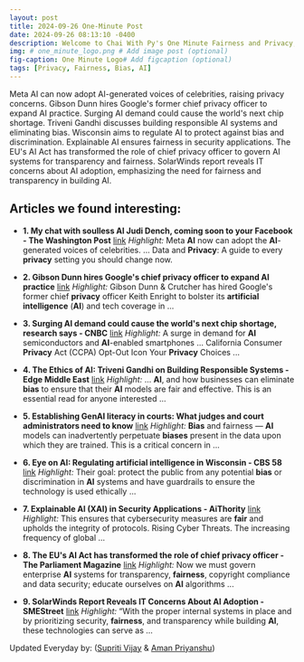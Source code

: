 ```yaml
---
layout: post
title: 2024-09-26 One-Minute Post
date: 2024-09-26 08:13:10 -0400
description: Welcome to Chai With Py's One Minute Fairness and Privacy, which aims to provide you the current happenings in the world of Fairness, Privacy, and AI.
img: # one_minute_logo.png # Add image post (optional)
fig-caption: One Minute Logo# Add figcaption (optional)
tags: [Privacy, Fairness, Bias, AI]
---
```


Meta AI can now adopt AI-generated voices of celebrities, raising privacy concerns. Gibson Dunn hires Google's former chief privacy officer to expand AI practice. Surging AI demand could cause the world's next chip shortage. Triveni Gandhi discusses building responsible AI systems and eliminating bias. Wisconsin aims to regulate AI to protect against bias and discrimination. Explainable AI ensures fairness in security applications. The EU's AI Act has transformed the role of chief privacy officer to govern AI systems for transparency and fairness. SolarWinds report reveals IT concerns about AI adoption, emphasizing the need for fairness and transparency in building AI.

## Articles we found interesting:

- **1. My chat with soulless <b>AI</b> Judi Dench, coming soon to your Facebook - The Washington Post** [link](https://www.washingtonpost.com/technology/2024/09/25/meta-ai-celebrity-voices-judi-dench/)
_Highlight:_ Meta <b>AI</b> now can adopt the <b>AI</b>-generated voices of celebrities. ... Data and <b>Privacy</b>: A guide to every <b>privacy</b> setting you should change now.

- **2. Gibson Dunn hires Google&#39;s chief <b>privacy</b> officer to expand <b>AI</b> practice** [link](https://www.globallegalpost.com/news/gibson-dunn-hires-googles-chief-privacy-officer-to-expand-ai-practice-678987094)
_Highlight:_ Gibson Dunn &amp; Crutcher has hired Google&#39;s former chief <b>privacy</b> officer Keith Enright to bolster its <b>artificial intelligence</b> (<b>AI</b>) and tech coverage in&nbsp;...

- **3. Surging <b>AI</b> demand could cause the world&#39;s next chip shortage, research says - CNBC** [link](https://www.cnbc.com/2024/09/25/surging-ai-demand-could-cause-the-worlds-next-chip-shortage-report.html)
_Highlight:_ A surge in demand for <b>AI</b> semiconductors and <b>AI</b>-enabled smartphones ... California Consumer <b>Privacy</b> Act (CCPA) Opt-Out Icon Your <b>Privacy</b> Choices&nbsp;...

- **4. The Ethics of <b>AI</b>: Triveni Gandhi on Building Responsible Systems - Edge Middle East** [link](https://www.edgemiddleeast.com/innovation/the-ethics-of-ai-triveni-gandhi-on-building-responsible-systems)
_Highlight:_ ... <b>AI</b>, and how businesses can eliminate <b>bias</b> to ensure that their <b>AI</b> models are fair and effective. This is an essential read for anyone interested&nbsp;...

- **5. Establishing GenAI literacy in courts: What judges and court administrators need to know** [link](https://www.thomsonreuters.com/en-us/posts/government/establishing-genai-literacy-in-courts-judges-court-administrators/)
_Highlight:_ <b>Bias</b> and fairness — <b>AI</b> models can inadvertently perpetuate <b>biases</b> present in the data upon which they are trained. This is a critical concern in&nbsp;...

- **6. Eye on <b>AI</b>: Regulating <b>artificial intelligence</b> in Wisconsin - CBS 58** [link](https://www.cbs58.com/news/eye-on-ai-regulating-artificial-intelligence-in-wisconsin)
_Highlight:_ Their goal: protect the public from any potential <b>bias</b> or discrimination in <b>AI</b> systems and have guardrails to ensure the technology is used ethically&nbsp;...

- **7. Explainable <b>AI</b> (XAI) in Security Applications - AiThority** [link](https://aithority.com/machine-learning/explainable-ai-xai-in-security-applications/)
_Highlight:_ This ensures that cybersecurity measures are <b>fair</b> and upholds the integrity of protocols. Rising Cyber Threats. The increasing frequency of global&nbsp;...

- **8. The EU&#39;s <b>AI</b> Act has transformed the role of chief privacy officer - The Parliament Magazine** [link](https://www.theparliamentmagazine.eu/news/article/the-eus-ai-act-has-transformed-the-role-of-chief-privacy-officer)
_Highlight:_ Now we must govern enterprise <b>AI</b> systems for transparency, <b>fairness</b>, copyright compliance and data security; educate ourselves on <b>AI</b> algorithms&nbsp;...

- **9. SolarWinds Report Reveals IT Concerns About <b>AI</b> Adoption - SMEStreet** [link](https://smestreet.in/technology/solarwinds-report-reveals-it-concerns-about-ai-adoption-7092230)
_Highlight:_ “With the proper internal systems in place and by prioritizing security, <b>fairness</b>, and transparency while building <b>AI</b>, these technologies can serve as&nbsp;...


Updated Everyday by: (<a href="https://supritivijay.github.io/">Supriti Vijay</a> & <a href="https://amanpriyanshu.github.io/">Aman Priyanshu</a>)

